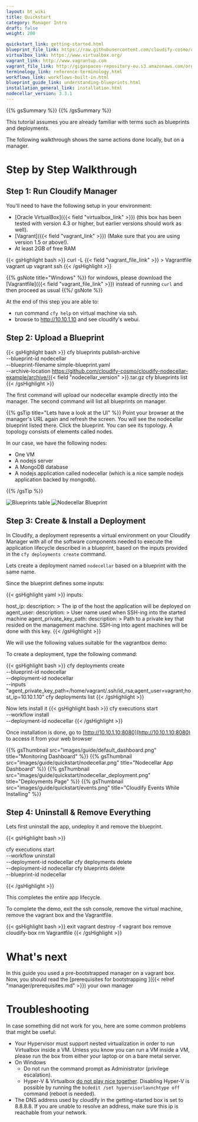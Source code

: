 ```yaml
---
layout: bt_wiki
title: Quickstart
category: Manager Intro
draft: false
weight: 200

quickstart_link: getting-started.html
blueprint_file_link: https://raw.githubusercontent.com/cloudify-cosmo/cloudify-nodecellar-example/3.3.1/singlehost-blueprint.yaml
virtualbox_link: https://www.virtualbox.org/
vagrant_link: http://www.vagrantup.com
vagrant_file_link: http://gigaspaces-repository-eu.s3.amazonaws.com/org/cloudify3/3.3.1/ga-RELEASE/Vagrantfile
terminology_link: reference-terminology.html
workflows_link: workflows-built-in.html
blueprint_guide_link: understanding-blueprints.html
installation_general_link: installation.html
nodecellar_version: 3.3.1
---
```


{{% gsSummary %}} {{% /gsSummary %}}

This tutorial assumes you are already familiar with terms such as blueprints and deployments.

The following walkthrough shows the same actions done locally, but on a manager.

# Step by Step Walkthrough

## Step 1: Run Cloudify Manager

You'll need to have the following setup in your environment:

* [Oracle VirtualBox]({{< field "virtualbox_link" >}}) (this box has been tested with version 4.3 or higher, but earlier versions should work as well).
* [Vagrant]({{< field "vagrant_link" >}}) (Make sure that you are using version 1.5 or above!).
* At least 2GB of free RAM


{{< gsHighlight  bash >}}
curl -L {{< field "vagrant_file_link" >}} > Vagrantfile
vagrant up
vagrant ssh
{{< /gsHighlight >}}

{{% gsNote title="Windows" %}}
for windows, please download the [Vagrantfile]({{< field "vagrant_file_link" >}}) instead of running `curl` and then proceed as usual
{{%/ gsNote %}}

At the end of this step you are able to:

* run command `cfy help` on virtual machine via ssh.
* browse to http://10.10.1.10 and see cloudify's webui.

## Step 2: Upload a Blueprint

{{< gsHighlight  bash >}}
cfy blueprints publish-archive \
   --blueprint-id nodecellar \
   --blueprint-filename simple-blueprint.yaml  \
   --archive-location https://github.com/cloudify-cosmo/cloudify-nodecellar-example/archive/{{< field "nodecellar_version" >}}.tar.gz
cfy blueprints list
{{< /gsHighlight >}}

The first command will upload our nodecellar example directly into the manager.
The second command will list all blueprints on manager.

{{% gsTip title="Lets have a look at the UI" %}}
Point your browser at the manager's URL again and refresh the screen. You will see the nodecellar blueprint listed there.
Click the blueprint. You can see its topology. A topology consists of elements called nodes.

In our case, we have the following nodes:

* One VM
* A nodejs server
* A MongoDB database
* A nodejs application called nodecellar (which is a nice sample nodejs application backed by mongodb).

{{% /gsTip %}}




<img src="/images/guide/quickstart/blueprints_table.png" href="/images/guide/quickstart/blueprints_table.png" title="Blueprints table" class="ui-thumbnail">
<img src="/images/guide/quickstart/nodecellar_singlehost_topology.png" href="/images/guide/quickstart/nodecellar_singlehost_topology.png" title="Nodecellar Blueprint" class="ui-thumbnail"/>


## Step 3: Create & Install a Deployment

In Cloudify, a deployment represents a virtual environment on your Cloudify Manager with all of the software components
needed to execute the application lifecycle described in a blueprint,
based on the inputs provided in the `cfy deployments create` command.

Lets create a deployment named `nodecellar` based on a blueprint with the same name.

Since the blueprint defines some inputs:

{{< gsHighlight yaml >}}
inputs:

  host_ip:
      description: >
        The ip of the host the application will be deployed on
  agent_user:
      description: >
        User name used when SSH-ing into the started machine
  agent_private_key_path:
      description: >
        Path to a private key that resided on the management machine.
        SSH-ing into agent machines will be done with this key.
{{< /gsHighlight >}}

We will use the following values suitable for the vagrantbox demo:

To create a deployment, type the following command:

{{< gsHighlight  bash >}}
cfy deployments create \
    --blueprint-id nodecellar \
    --deployment-id nodecellar \
    --inputs "agent_private_key_path=/home/vagrant/.ssh/id_rsa;agent_user=vagrant;host_ip=10.10.1.10"
cfy deployments list
{{< /gsHighlight >}}

Now lets install it
{{< gsHighlight  bash >}}
cfy executions start  \
    --workflow install  \
    --deployment-id nodecellar
{{< /gsHighlight >}}


Once installation is done, go to [http://10.10.1.10:8080](http://10.10.1.10:8080) to access it from your web browser


{{% gsThumbnail src="images/guide/default_dashboard.png" title="Monitoring Dashboard" %}}
{{% gsThumbnail src="images/guide/quickstart/nodecellar.png" title="Nodecellar App Dashboard" %}}
{{% gsThumbnail src="images/guide/quickstart/nodecellar_deployment.png" title="Deployments Page" %}}
{{% gsThumbnail src="images/guide/quickstart/events.png" title="Cloudify Events While Installing" %}}

## Step 4: Uninstall & Remove Everything

Lets first uninstall the app, undeploy it and remove the blueprint.

{{< gsHighlight bash >}}

cfy executions start \
    --workflow uninstall \
    --deployment-id nodecellar
cfy deployments delete \
    --deployment-id nodecellar
cfy blueprints delete \
    --blueprint-id nodecellar

{{< /gsHighlight >}}


This completes the entire app lifecycle.

To complete the demo, exit the ssh console, remove the virtual machine, remove the vagrant box and the Vagrantfile.

{{< gsHighlight  bash >}}
exit
vagrant destroy -f
vagrant box remove cloudify-box
rm Vagrantfile
{{< /gsHighlight >}}

# What's next

In this guide you used a pre-bootstrapped manager on a vagrant box. <br/>
Now, you should read the [prerequisites for bootstrapping ]({{< relref "manager/prerequisites.md" >}}) your own manager <br/>



# Troubleshooting

In case something did not work for you, here are some common problems that might be useful:

* Your Hypervisor must support nested virtualization in order to run Virtualbox inside a VM. Unless you know you can run a VM inside a VM, please run the box from either your laptop or on a bare metal server.
* On Windows
  * Do not run the command prompt as Administrator (privilege escalation).
  * Hyper-V & Virtualbox [do not play nice together](https://docs.vagrantup.com/v2/hyperv/index.html). Disabling Hyper-V is possible by running the `bcdedit /set hypervisorlaunchtype off` command (reboot is needed).
* The DNS address used by cloudify in the getting-started box is set to 8.8.8.8. If you are unable to resolve an address, make sure this ip is reachable from your network.
